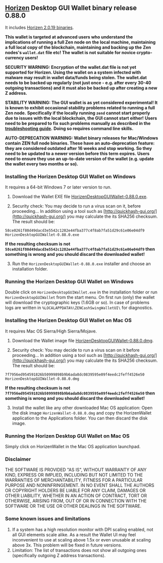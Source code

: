 ## [Horizen](https://horizen.global/) Desktop GUI Wallet binary release 0.88.0

It includes [Horizen 2.0.19 binaries](https://github.com/HorizenOfficial/zen/releases/tag/v2.0.19). 

**This wallet is targeted at advanced users who understand the implications of running a full Zen node on**
**the local machine, maintaining a full local copy of the blockchain, maintaining and backing up the**
**Zen nodes's `wallet.dat` file etc! The wallet is not suitable for novice crypto-currency users!**

**SECURITY WARNING: Encryption of the wallet.dat file is not yet supported for Horizen. Using the wallet** 
**on a system infected with malware may result in wallet data/funds being stolen. The**
**wallet.dat needs to be backed up regularly (not just once - e.g. after every 30-40**
**outgoing transactions) and it must also be backed up after creating a new Z address.**

**STABILITY WARNING: The GUI wallet is as yet considered experimental! It is known to exhibit occasional stability problems related to running a full Zen node.**
**Specifically if the locally running `zend` cannot start properly due to issues with the local blockchain, the GUI cannot start either!**
**Users need to be prepared to fix such problems manually as described in the [troubleshooting guide](TroubleshootingGuide.md).**
**Doing so requires command line skills.**

**AUTO-DEPRECATION WARNING: Wallet binary releases for Mac/Windows contain ZEN full node binaries. These have an auto-deprecation feature:**
**they are considered outdated after 16 weeks and stop working. So they need to be updated to a newer version before this term expires.**
**Users need to ensure they use an up-to-date version of the wallet (e.g. update the wallet every two months or so).**

### Installing the Horizen Desktop GUI Wallet on Windows

It requires a 64-bit Windows 7 or later version to run.

1. Download the Wallet EXE file
[HorizenDesktopGUIWallet-0.88.0.exe](https://github.com/HorizenOfficial/zencash-swing-wallet-ui/releases/download/0.88.0/HorizenDesktopGUIWallet-0.88.0.exe).

2. Security check: You may decide to run a virus scan on it, before proceeding... In addition using a tool 
such as [http://quickhash-gui.org/](http://quickhash-gui.org/) you may calculate the its SHA256 checksum. The 
result should be:
```
58ce0261f80d49dacd3e5542c1282e44fba377c4f8ab7fa51d29c61e06e04df9  HorizenDesktopGUIWallet-0.88.0.exe
```
**If the resulting checksum is not `58ce0261f80d49dacd3e5542c1282e44fba377c4f8ab7fa51d29c61e06e04df9` then**
**something is wrong and you should discard the downloaded wallet!**

3. Run the `HorizenDesktopGUIWallet-0.88.0.exe` installer and choose an installation folder.
   
### Running the Horizen Desktop GUI Wallet on Windows

Double click on `HorizenDesktopGUIWallet.exe` in the installation folder or run `HorizenDesktopGUIWallet` from the start menu.
On first run (only) the wallet will download the cryptographic keys (1.6GB or so).
In case of problems logs are written in `%LOCALAPPDATA%\ZENCashSwingWalletUI\` for diagnostics.

### Installing the Horizen Desktop GUI Wallet on Mac OS

It requires Mac OS Sierra/High Sierra/Mojave.

1. Download the Wallet image file
[HorizenDesktopGUIWallet-0.88.0.dmg](https://github.com/HorizenOfficial/zencash-swing-wallet-ui/releases/download/0.88.0/HorizenDesktopGUIWallet-0.88.0.dmg).

2. Security check: You may decide to run a virus scan on it before proceeding... In addition using a tool
such as [http://quickhash-gui.org/](http://quickhash-gui.org/) you may calculate the its SHA256 checksum. The
result should be:
```
7f7956ed954591826b50999898b9b6ada8dc0839595e09f4eedc2feff4526e50  HorizenDesktopGUIWallet-0.88.0.dmg
```
**If the resulting checksum is not `7f7956ed954591826b50999898b9b6ada8dc0839595e09f4eedc2feff4526e50` then**
**something is wrong and you should discard the downloaded wallet!**

3. Install the wallet like any other downloaded Mac OS application: Open the disk image `HorizenWallet-0.88.0.dmg`
and copy the HorizenWallet application to the Applications folder. You can then discard the disk image.

### Running the Horizen Desktop GUI Wallet on Mac OS

Simply click on HorizenWallet in the Mac OS application launchpad.

### Disclaimer

THE SOFTWARE IS PROVIDED "AS IS", WITHOUT WARRANTY OF ANY KIND, EXPRESS OR
IMPLIED, INCLUDING BUT NOT LIMITED TO THE WARRANTIES OF MERCHANTABILITY,
FITNESS FOR A PARTICULAR PURPOSE AND NONINFRINGEMENT. IN NO EVENT SHALL THE
AUTHORS OR COPYRIGHT HOLDERS BE LIABLE FOR ANY CLAIM, DAMAGES OR OTHER
LIABILITY, WHETHER IN AN ACTION OF CONTRACT, TORT OR OTHERWISE, ARISING FROM,
OUT OF OR IN CONNECTION WITH THE SOFTWARE OR THE USE OR OTHER DEALINGS IN THE
SOFTWARE.

### Some known issues and limitations
1. If a system has a high resolution monitor with DPI scaling enabled, not all GUI elements scale alike.
As a result the Wallet UI may feel inconvenient to use at scaling above 1.5x or even unusable at scaling above 3x.
This problem will be fixed in future versions.
1. Limitation: The list of transactions does not show all outgoing ones (specifically outgoing Z address 
transactions).  
